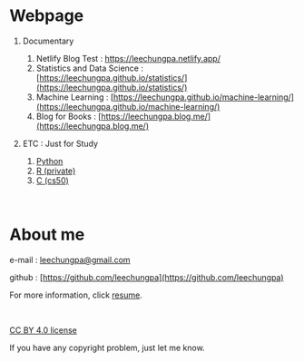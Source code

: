 # Webpage
1. Documentary 

    1. Netlify Blog Test : https://leechungpa.netlify.app/
    1. Statistics and Data Science : [https://leechungpa.github.io/statistics/](https://leechungpa.github.io/statistics/)
    1. Machine Learning : [https://leechungpa.github.io/machine-learning/](https://leechungpa.github.io/machine-learning/)
    1. Blog for Books : [https://leechungpa.blog.me/](https://leechungpa.blog.me/)

    
1. ETC : Just for Study

    1. [Python](https://github.com/leechungpa/python-study)    
    1. [R (private)](https://github.com/leechungpa/yonsei)
    1. [C (cs50)](https://github.com/leechungpa/cs50")




    
<br>



# About me

e-mail : leechungpa@gmail.com

github : [https://github.com/leechungpa](https://github.com/leechungpa)

For more information, click [resume](https://leechungpa.github.io/resume.html).


<br>


[CC BY 4.0 license](https://creativecommons.org/licenses/by/4.0/legalcode)

If you have any copyright problem, just let me know.
